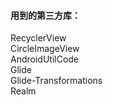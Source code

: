 #### 用到的第三方库：
RecyclerView  
CircleImageView  
AndroidUtilCode  
Glide  
Glide-Transformations  
Realm
